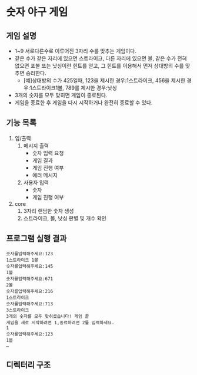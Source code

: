 # 숫자 야구 게임

## 게임 설명

* 1~9 서로다른수로 이루어진 3자리 수를 맞추는 게임이다.
* 같은 수가 같은 자리에 있으면 스트라이크, 다른 자리에 있으면 볼, 같은 수가 전혀 없으면 포볼 또는 낫싱이란 힌트를
  얻고, 그 힌트를 이용해서 먼저 상대방의 수를 맞추면 승리한다.
    * [예]상대방의 수가 425일때, 123을 제시한 경우:1스트라이크, 456을 제시한 경우:1스트라이크1볼,
      789를 제시한 경우:낫싱
* 3개의 숫자를 모두 맞히면 게임이 종료된다.
* 게임을 종료한 후 게임을 다시 시작하거나 완전히 종료할 수 있다.


## 기능 목록

1. 입/출력
    1. 메시지 출력
        * 숫자 입력 요청
        * 게임 결과
        * 게임 진행 여부
        * 에러 메시지
    2. 사용자 입력
        * 숫자
        * 게임 진행 여부
2. core
    1. 3자리 랜덤한 숫자 생성
    2. 스트라이크, 볼, 낫싱 판별 및 개수 확인


## 프로그램 실행 결과

```
숫자를입력해주세요:123
1스트라이크 1볼
숫자를입력해주세요:145
1볼
숫자를입력해주세요:671
2볼
숫자를입력해주세요:216
1스트라이크
숫자를입력해주세요:713
3스트라이크
3개의 숫자를 모두 맞히셨습니다! 게임 끝
게임을 새로 시작하려면 1,종료하려면 2를 입력하세요.
1
숫자를입력해주세요:123
1볼
…
```

## 디렉터리 구조

` `